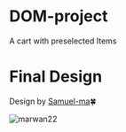 # DOM-project
A cart with preselected Items

# Final Design
Design by [Samuel-ma](https://github.com/samuel-ma)🍀

![marwan22](https://user-images.githubusercontent.com/82509653/204914399-d0ce0ff1-b60c-40dd-92e4-48a3f730ae44.png)


